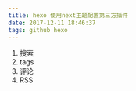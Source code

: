```yaml
---
title: hexo 使用next主题配置第三方插件
date: 2017-12-11 18:46:37
tags: github hexo
---
```


1. 搜索
1. tags
1. 评论
1. RSS

<!-- more -->
